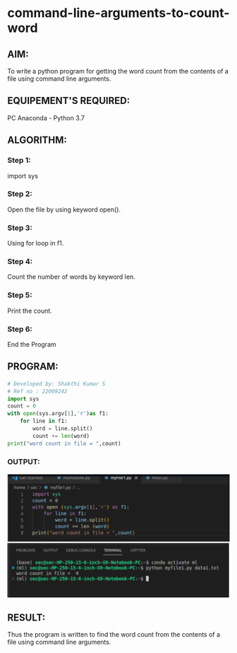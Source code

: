 # command-line-arguments-to-count-word
## AIM:
To write a python program for getting the word count from the contents of a file using command line arguments.
## EQUIPEMENT'S REQUIRED: 
PC
Anaconda - Python 3.7
## ALGORITHM: 
### Step 1:
import sys
### Step 2: 
Open the file by using keyword open().
### Step 3: 
Using for loop in f1.
### Step 4:  
Count the number of words by keyword len.
### Step 5: 
Print the count.
### Step 6: 
End the Program
## PROGRAM:
```python
# Developed by: Shakthi Kumar S
# Ref no : 22009242
import sys
count = 0
with open(sys.argv[1],'r')as f1:
    for line in f1:
        word = line.split()
        count += len(word)
print("word count in file = ",count)
```
### OUTPUT:
![](Command%20line%201.png)
![](command%20line%202.png)

## RESULT:
Thus the program is written to find the word count from the contents of a file using command line arguments.
